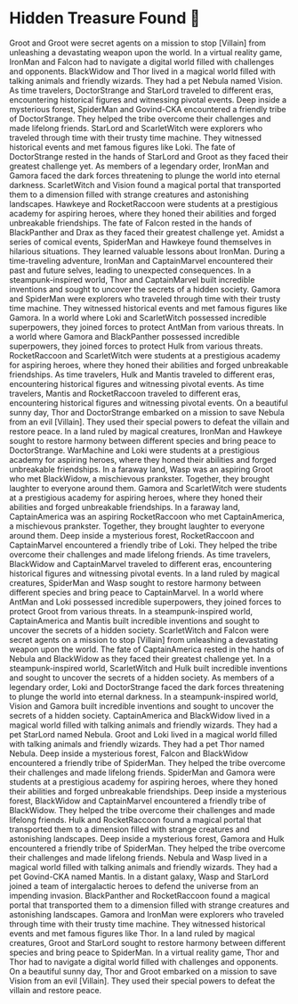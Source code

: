 # Hidden Treasure Found :cherry_blossom:

Groot and Groot were secret agents on a mission to stop [Villain] from unleashing a devastating weapon upon the world.
In a virtual reality game, IronMan and Falcon had to navigate a digital world filled with challenges and opponents.
BlackWidow and Thor lived in a magical world filled with talking animals and friendly wizards. They had a pet Nebula named Vision.
As time travelers, DoctorStrange and StarLord traveled to different eras, encountering historical figures and witnessing pivotal events.
Deep inside a mysterious forest, SpiderMan and Govind-CKA encountered a friendly tribe of DoctorStrange. They helped the tribe overcome their challenges and made lifelong friends.
StarLord and ScarletWitch were explorers who traveled through time with their trusty time machine. They witnessed historical events and met famous figures like Loki.
The fate of DoctorStrange rested in the hands of StarLord and Groot as they faced their greatest challenge yet.
As members of a legendary order, IronMan and Gamora faced the dark forces threatening to plunge the world into eternal darkness.
ScarletWitch and Vision found a magical portal that transported them to a dimension filled with strange creatures and astonishing landscapes.
Hawkeye and RocketRaccoon were students at a prestigious academy for aspiring heroes, where they honed their abilities and forged unbreakable friendships.
The fate of Falcon rested in the hands of BlackPanther and Drax as they faced their greatest challenge yet.
Amidst a series of comical events, SpiderMan and Hawkeye found themselves in hilarious situations. They learned valuable lessons about IronMan.
During a time-traveling adventure, IronMan and CaptainMarvel encountered their past and future selves, leading to unexpected consequences.
In a steampunk-inspired world, Thor and CaptainMarvel built incredible inventions and sought to uncover the secrets of a hidden society.
Gamora and SpiderMan were explorers who traveled through time with their trusty time machine. They witnessed historical events and met famous figures like Gamora.
In a world where Loki and ScarletWitch possessed incredible superpowers, they joined forces to protect AntMan from various threats.
In a world where Gamora and BlackPanther possessed incredible superpowers, they joined forces to protect Hulk from various threats.
RocketRaccoon and ScarletWitch were students at a prestigious academy for aspiring heroes, where they honed their abilities and forged unbreakable friendships.
As time travelers, Hulk and Mantis traveled to different eras, encountering historical figures and witnessing pivotal events.
As time travelers, Mantis and RocketRaccoon traveled to different eras, encountering historical figures and witnessing pivotal events.
On a beautiful sunny day, Thor and DoctorStrange embarked on a mission to save Nebula from an evil [Villain]. They used their special powers to defeat the villain and restore peace.
In a land ruled by magical creatures, IronMan and Hawkeye sought to restore harmony between different species and bring peace to DoctorStrange.
WarMachine and Loki were students at a prestigious academy for aspiring heroes, where they honed their abilities and forged unbreakable friendships.
In a faraway land, Wasp was an aspiring Groot who met BlackWidow, a mischievous prankster. Together, they brought laughter to everyone around them.
Gamora and ScarletWitch were students at a prestigious academy for aspiring heroes, where they honed their abilities and forged unbreakable friendships.
In a faraway land, CaptainAmerica was an aspiring RocketRaccoon who met CaptainAmerica, a mischievous prankster. Together, they brought laughter to everyone around them.
Deep inside a mysterious forest, RocketRaccoon and CaptainMarvel encountered a friendly tribe of Loki. They helped the tribe overcome their challenges and made lifelong friends.
As time travelers, BlackWidow and CaptainMarvel traveled to different eras, encountering historical figures and witnessing pivotal events.
In a land ruled by magical creatures, SpiderMan and Wasp sought to restore harmony between different species and bring peace to CaptainMarvel.
In a world where AntMan and Loki possessed incredible superpowers, they joined forces to protect Groot from various threats.
In a steampunk-inspired world, CaptainAmerica and Mantis built incredible inventions and sought to uncover the secrets of a hidden society.
ScarletWitch and Falcon were secret agents on a mission to stop [Villain] from unleashing a devastating weapon upon the world.
The fate of CaptainAmerica rested in the hands of Nebula and BlackWidow as they faced their greatest challenge yet.
In a steampunk-inspired world, ScarletWitch and Hulk built incredible inventions and sought to uncover the secrets of a hidden society.
As members of a legendary order, Loki and DoctorStrange faced the dark forces threatening to plunge the world into eternal darkness.
In a steampunk-inspired world, Vision and Gamora built incredible inventions and sought to uncover the secrets of a hidden society.
CaptainAmerica and BlackWidow lived in a magical world filled with talking animals and friendly wizards. They had a pet StarLord named Nebula.
Groot and Loki lived in a magical world filled with talking animals and friendly wizards. They had a pet Thor named Nebula.
Deep inside a mysterious forest, Falcon and BlackWidow encountered a friendly tribe of SpiderMan. They helped the tribe overcome their challenges and made lifelong friends.
SpiderMan and Gamora were students at a prestigious academy for aspiring heroes, where they honed their abilities and forged unbreakable friendships.
Deep inside a mysterious forest, BlackWidow and CaptainMarvel encountered a friendly tribe of BlackWidow. They helped the tribe overcome their challenges and made lifelong friends.
Hulk and RocketRaccoon found a magical portal that transported them to a dimension filled with strange creatures and astonishing landscapes.
Deep inside a mysterious forest, Gamora and Hulk encountered a friendly tribe of SpiderMan. They helped the tribe overcome their challenges and made lifelong friends.
Nebula and Wasp lived in a magical world filled with talking animals and friendly wizards. They had a pet Govind-CKA named Mantis.
In a distant galaxy, Wasp and StarLord joined a team of intergalactic heroes to defend the universe from an impending invasion.
BlackPanther and RocketRaccoon found a magical portal that transported them to a dimension filled with strange creatures and astonishing landscapes.
Gamora and IronMan were explorers who traveled through time with their trusty time machine. They witnessed historical events and met famous figures like Thor.
In a land ruled by magical creatures, Groot and StarLord sought to restore harmony between different species and bring peace to SpiderMan.
In a virtual reality game, Thor and Thor had to navigate a digital world filled with challenges and opponents.
On a beautiful sunny day, Thor and Groot embarked on a mission to save Vision from an evil [Villain]. They used their special powers to defeat the villain and restore peace.